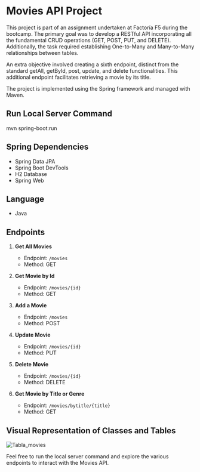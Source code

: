 # Movies API Project

This project is part of an assignment undertaken at Factoría F5 during the bootcamp. The primary goal was to develop a RESTful API incorporating all the fundamental CRUD operations (GET, POST, PUT, and DELETE). Additionally, the task required establishing One-to-Many and Many-to-Many relationships between tables.

An extra objective involved creating a sixth endpoint, distinct from the standard getAll, getById, post, update, and delete functionalities. This additional endpoint facilitates retrieving a movie by its title.

The project is implemented using the Spring framework and managed with Maven.

## Run Local Server Command

mvn spring-boot:run

## Spring Dependencies
- Spring Data JPA
- Spring Boot DevTools
- H2 Database
- Spring Web

## Language
- Java

## Endpoints
1. **Get All Movies**
   - Endpoint: `/movies`
   - Method: GET
   
2. **Get Movie by Id**
   - Endpoint: `/movies/{id}`
   - Method: GET

3. **Add a Movie**
   - Endpoint: `/movies`
   - Method: POST

4. **Update Movie**
   - Endpoint: `/movies/{id}`
   - Method: PUT

5. **Delete Movie**
   - Endpoint: `/movies/{id}`
   - Method: DELETE

6. **Get Movie by Title or Genre**
   - Endpoint: `/movies/bytitle/{title}`
   - Method: GET
  
## Visual Representation of Classes and Tables

![Tabla_movies](https://github.com/luispardosuarez/apimovies/assets/144243096/1e8ee6fc-7b14-4731-abea-9479c26b0e00)


Feel free to run the local server command and explore the various endpoints to interact with the Movies API.
